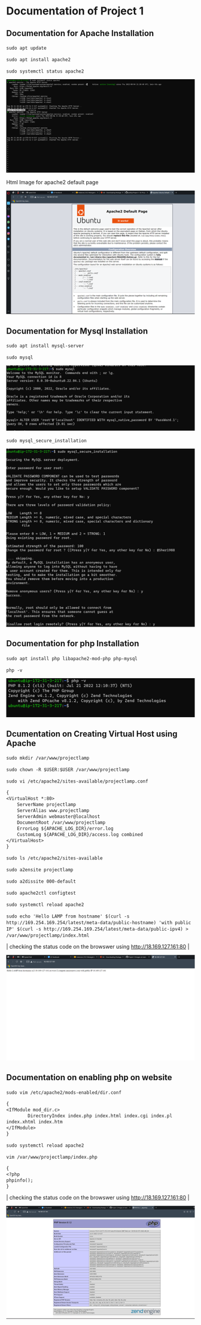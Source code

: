 # Documentation of Project 1

## Documentation for Apache Installation

`sudo apt update`

`sudo apt install apache2`

`sudo systemctl status apache2`

![apache2 installation status](.\apache2-status.png)

Html Image for apache2 default page

![apache2 default page](.\apache2-html-status.png)



## Documentation for Mysql Installation

`sudo apt install mysql-server`

`sudo mysql`

![mysql installation status](.\mysql-status.png)

`sudo mysql_secure_installation`

![mysql server config status](.\mysql_server_installation.png)


## Documentation for php Installation

`sudo apt install php libapache2-mod-php php-mysql`

`php -v`

![php status](.\php-status.png)


## Dcumentation on Creating Virtual Host using Apache

`sudo mkdir /var/www/projectlamp`

`sudo chown -R $USER:$USER /var/www/projectlamp`

`sudo vi /etc/apache2/sites-available/projectlamp.conf`

```
{
<VirtualHost *:80>
    ServerName projectlamp
    ServerAlias www.projectlamp 
    ServerAdmin webmaster@localhost
    DocumentRoot /var/www/projectlamp
    ErrorLog ${APACHE_LOG_DIR}/error.log
    CustomLog ${APACHE_LOG_DIR}/access.log combined
</VirtualHost>
}
```


`sudo ls /etc/apache2/sites-available`

`sudo a2ensite projectlamp`

`sudo a2dissite 000-default`

`sudo apache2ctl configtest`

`sudo systemctl reload apache2`

`sudo echo 'Hello LAMP from hostname' $(curl -s http://169.254.169.254/latest/meta-data/public-hostname) 'with public IP' $(curl -s http://169.254.169.254/latest/meta-data/public-ipv4) > /var/www/projectlamp/index.html`

| checking the status code on the browswer using http://18.169.127.161:80 |

![Virtual Host status](.\virtual-host-working.png)


## Documentation on enabling php on website

`sudo vim /etc/apache2/mods-enabled/dir.conf`

```
{
<IfModule mod_dir.c>
        DirectoryIndex index.php index.html index.cgi index.pl index.xhtml index.htm
</IfModule>
}
```

`sudo systemctl reload apache2`

`vim /var/www/projectlamp/index.php`


```
{
<?php
phpinfo();
}
```

| checking the status code on the browswer using http://18.169.127.161:80 |

![Php enabling on website status](.\php-enabling-status.png)



